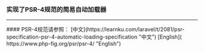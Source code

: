 ### 实现了PSR-4规范的简易自动加载器
<hr />
#### PSR-4规范请参照：
[中文](https://learnku.com/laravel/t/2081/psr-specification-psr-4-automatic-loading-specification "中文")
[English]( https://www.php-fig.org/psr/psr-4/ "English")